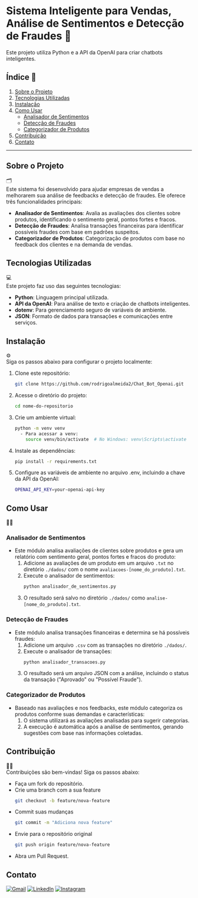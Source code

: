 # Sistema Inteligente para Vendas, Análise de Sentimentos e Detecção de Fraudes 🤖

Este projeto utiliza Python e a API da OpenAI para criar chatbots inteligentes.

## Índice 📇

1. [Sobre o Projeto](#sobre-o-projeto)
2. [Tecnologias Utilizadas](#tecnologias-utilizadas)
3. [Instalação](#instalação)
4. [Como Usar](#como-usar)
   - [Analisador de Sentimentos](#analisador-de-sentimentos)
   - [Detecção de Fraudes](#detecção-de-fraudes)
   - [Categorizador de Produtos](#categorizador-de-produtos)
5. [Contribuição](#contribuição)
6. [Contato](#contato)

---

## Sobre o Projeto 
🗂️  
Este sistema foi desenvolvido para ajudar empresas de vendas a melhorarem sua análise de feedbacks e detecção de fraudes. Ele oferece três funcionalidades principais:
- **Analisador de Sentimentos**: Avalia as avaliações dos clientes sobre produtos, identificando o sentimento geral, pontos fortes e fracos.
- **Detecção de Fraudes**: Analisa transações financeiras para identificar possíveis fraudes com base em padrões suspeitos.
- **Categorizador de Produtos**: Categorização de produtos com base no feedback dos clientes e na demanda de vendas.

## Tecnologias Utilizadas 
💻  
Este projeto faz uso das seguintes tecnologias:
- **Python**: Linguagem principal utilizada.
- **API da OpenAI**: Para análise de texto e criação de chatbots inteligentes.
- **dotenv**: Para gerenciamento seguro de variáveis de ambiente.
- **JSON**: Formato de dados para transações e comunicações entre serviços.

## Instalação 
⚙️  
Siga os passos abaixo para configurar o projeto localmente:

1. Clone este repositório:
   ```bash
   git clone https://github.com/rodrigoalmeida2/Chat_Bot_Openai.git

2. Acesse o diretório do projeto:
   ```bash
   cd nome-do-repositorio
3. Crie um ambiente virtual:
   ```bash
   python -m venv venv
     - Para acessar a venv:
       source venv/bin/activate  # No Windows: venv\Scripts\activate
4. Instale as dependências:
   ```bash
   pip install -r requirements.txt
5. Configure as variáveis de ambiente no arquivo .env, incluindo a chave da API da OpenAI:
   ```bash
   OPENAI_API_KEY=your-openai-api-key


## Como Usar 
🤳🏾  
### **Analisador de Sentimentos**  
- Este módulo analisa avaliações de clientes sobre produtos e gera um relatório com sentimento geral, pontos fortes e fracos do produto:  
  1. Adicione as avaliações de um produto em um arquivo ```.txt``` no diretório ```./dados/``` com o nome ```avaliacoes-[nome_do_produto].txt```.
  2. Execute o analisador de sentimentos:
     ```bash
     python analisador_de_sentimentos.py
  3. O resultado será salvo no diretório ```./dados/``` como ```analise-[nome_do_produto].txt```.

### **Detecção de Fraudes**  
- Este módulo analisa transações financeiras e determina se há possíveis fraudes:  
  1. Adicione um arquivo ```.csv``` com as transações no diretório ```./dados/```.
  2. Execute o analisador de transações:
     ```bash
     python analisador_transacoes.py
  3. O resultado será um arquivo JSON com a análise, incluindo o status da transação ("Aprovado" ou "Possível Fraude").  

### **Categorizador de Produtos**  
- Baseado nas avaliações e nos feedbacks, este módulo categoriza os produtos conforme suas demandas e características:  
    1. O sistema utilizará as avaliações analisadas para sugerir categorias.  
    2. A execução é automática após a análise de sentimentos, gerando sugestões com base nas informações coletadas.

## Contribuição  
🙏🏼  
Contribuições são bem-vindas! Siga os passos abaixo:  

  - Faça um fork do repositório.
  - Crie uma branch com a sua feature
    ```bash
    git checkout -b feature/nova-feature
  - Commit suas mudanças
    ```bash
    git commit -m "Adiciona nova feature"
  - Envie para o repositório original
    ```bash
    git push origin feature/nova-feature
  - Abra um Pull Request.

## Contato  
<p align="left">
  <a href="mailto:rodrigoalmeida350.ra@gmail.com" title="Gmail">
  <img src="https://img.shields.io/badge/-Gmail-FF0000?style=flat-square&labelColor=FF0000&logo=gmail&logoColor=white&link=LINK-DO-SEU-GMAIL" alt="Gmail"/></a>
  <a href="https://www.linkedin.com/in/rodrigo101/" title="LinkedIn">
  <img src="https://img.shields.io/badge/-Linkedin-0e76a8?style=flat-square&logo=Linkedin&logoColor=white&link=LINK-DO-SEU-LINKEDIN" alt="LinkedIn"/></a>
  <a href="https://www.instagram.com/rodrigoalmeida2k/" title="Instagram">
  <img src="https://img.shields.io/badge/-Instagram-DF0174?style=flat-square&labelColor=DF0174&logo=instagram&logoColor=white&link=LINK-DO-SEU-INSTAGRAM" alt="Instagram"/></a>
</p>
